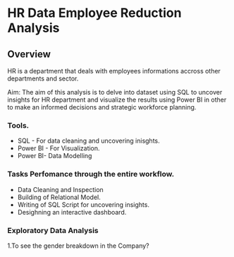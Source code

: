 # HR Data Employee Reduction Analysis

## Overview
HR is a department that deals with employees informations accross other departments and sector.

Aim: The aim of this analysis is to delve into dataset using SQL to 
uncover insights for HR department and visualize the results using Power BI in other to make an 
informed decisions and strategic workforce planning.

### Tools.

- SQL - For data cleaning and uncovering inisghts.
- Power BI - For Visualization.
- Power BI- Data Modelling

### Tasks Perfomance through the entire workflow.
- Data Cleaning and Inspection
- Building of Relational Model.
- Writing of SQL Script for uncovering insights.
- Desighning an interactive dashboard.
 
### Exploratory Data Analysis
1.To see the gender breakdown in the Company?

 ``` SELECT COUNT(DISTINCT gender) FROM hr_data;
```
 
